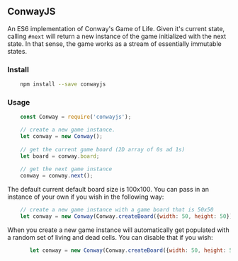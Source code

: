 ## ConwayJS

An ES6 implementation of Conway's Game of Life. Given it's current state, calling ```#next``` will return a new instance
of the game initialized with the next state. In that sense, the game works as a stream of essentially immutable states.

### Install
```bash
    npm install --save conwayjs
```

### Usage

```javascript
    const Conway = require('conwayjs');

    // create a new game instance.
    let conway = new Conway();
    
    // get the current game board (2D array of 0s ad 1s)
    let board = conway.board;
    
    // get the next game instance
    conway = conway.next();
```

The default current default board size is 100x100. You can pass in an instance of your own if you wish in 
the following way:

```javascript
    // create a new game instance with a game board that is 50x50
    let conway = new Conway(Conway.createBoard({width: 50, height: 50}));
```

When you create a new game instance will automatically get populated with a random set of living and dead cells. You can
disable that if you wish:

```javascript
       let conway = new Conway(Conway.createBoard({width: 50, height: 50, preFill: false})); 
```
